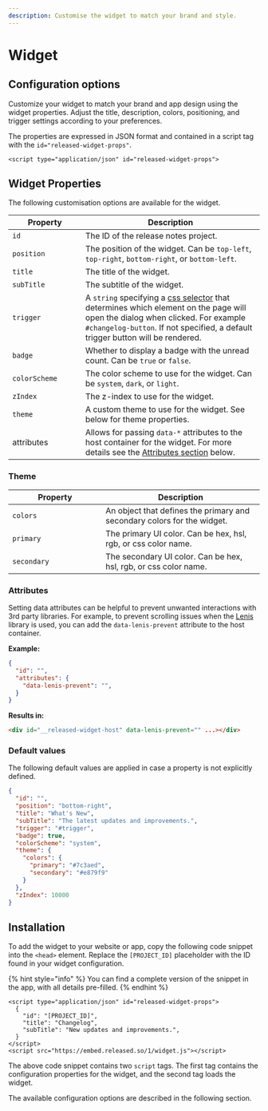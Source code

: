 ```yaml
---
description: Customise the widget to match your brand and style.
---
```


# Widget

## Configuration options

Customize your widget to match your brand and app design using the widget properties. Adjust the title, description, colors, positioning, and trigger settings according to your preferences.

The properties are expressed in JSON format and contained in a script tag with the `id="released-widget-props"`.&#x20;

```
<script type="application/json" id="released-widget-props">
```

## **Widget Properties**&#x20;

The following customisation options are available for the widget.&#x20;

<table data-full-width="false"><thead><tr><th width="170">Property</th><th width="588">Description</th></tr></thead><tbody><tr><td><code>id</code></td><td>The ID of the release notes project.</td></tr><tr><td><code>position</code></td><td>The position of the widget. Can be <code>top-left</code>, <code>top-right</code>, <code>bottom-right</code>, or <code>bottom-left</code>.</td></tr><tr><td><code>title</code></td><td>The title of the widget.</td></tr><tr><td><code>subTitle</code></td><td>The subtitle of the widget.</td></tr><tr><td><code>trigger</code></td><td>A <code>string</code> specifying a <a href="https://www.w3schools.com/cssref/css_selectors.php">css selector</a> that determines which element on the page will open the dialog when clicked. For example <code>#changelog-button</code>. If not specified, a default trigger button will be rendered. </td></tr><tr><td><code>badge</code></td><td>Whether to display a badge with the unread count. Can be <code>true</code> or <code>false</code>.</td></tr><tr><td><code>colorScheme</code></td><td>The color scheme to use for the widget. Can be <code>system</code>, <code>dark</code>, or <code>light</code>.</td></tr><tr><td><code>zIndex</code></td><td>The z-index to use for the widget.</td></tr><tr><td><code>theme</code></td><td>A custom theme to use for the widget. See below for theme properties.</td></tr><tr><td>attributes</td><td>Allows for passing <code>data-*</code> attributes to the host container for the widget. For more details see the <a href="widget.md#attributes">Attributes section</a> below. </td></tr></tbody></table>

### **Theme**&#x20;

<table><thead><tr><th width="171">Property</th><th>Description</th></tr></thead><tbody><tr><td><code>colors</code></td><td>An object that defines the primary and secondary colors for the widget.</td></tr><tr><td>      <code>primary</code></td><td>The primary UI color. Can be hex, hsl, rgb, or css color name.</td></tr><tr><td>      <code>secondary</code></td><td>The secondary UI color. Can be hex, hsl, rgb, or css color name.</td></tr></tbody></table>

### Attributes

Setting data attributes can be helpful to prevent unwanted interactions with 3rd party libraries. For example, to prevent scrolling issues when the [Lenis](https://lenis.studiofreight.com/) library is used, you can add the `data-lenis-prevent` attribute to the host container.&#x20;

**Example:**&#x20;

```json
{
  "id": "",
  "attributes": {
    "data-lenis-prevent": "",
  }
}
```

**Results in:**

```html
<div id="__released-widget-host" data-lenis-prevent="" ...></div>
```

### Default values

The following default values are applied in case a property is not explicitly defined.&#x20;

```json
{
  "id": "",
  "position": "bottom-right",
  "title": "What's New",
  "subTitle": "The latest updates and improvements.",
  "trigger": "#trigger",
  "badge": true,
  "colorScheme": "system",
  "theme": {
    "colors": {
      "primary": "#7c3aed",
      "secondary": "#e879f9"
    }
  },
  "zIndex": 10000
}
```

## Installation

To add the widget to your website or app, copy the following code snippet into the `<head>` element. Replace the `[PROJECT_ID]` placeholder with the ID found in your widget configuration.&#x20;

{% hint style="info" %}
You can find a complete version of the snippet in the app, with all details pre-filled.
{% endhint %}

```
<script type="application/json" id="released-widget-props">
  {
    "id": "[PROJECT_ID]",
    "title": "Changelog",
    "subTitle": "New updates and improvements.",
  }
</script>
<script src="https://embed.released.so/1/widget.js"></script>
```

The above code snippet contains two `script` tags. The first tag contains the configuration properties for the widget, and the second tag loads the widget.&#x20;

The available configuration options are described in the following section.
